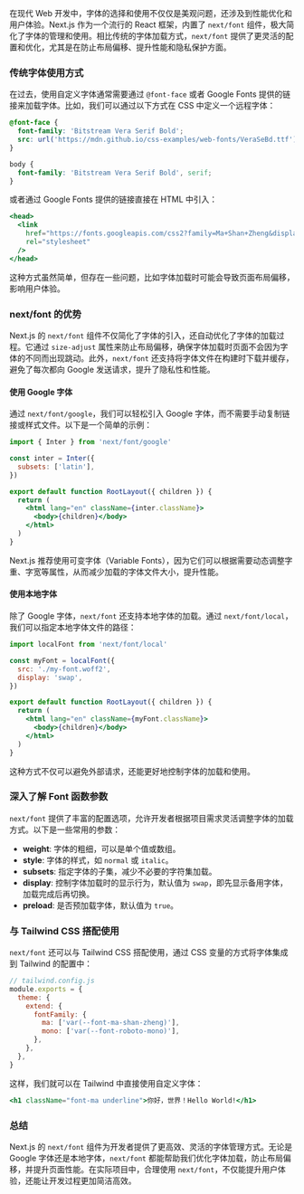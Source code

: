 在现代 Web 开发中，字体的选择和使用不仅仅是美观问题，还涉及到性能优化和用户体验。Next.js 作为一个流行的 React 框架，内置了 `next/font` 组件，极大简化了字体的管理和使用。相比传统的字体加载方式，`next/font` 提供了更灵活的配置和优化，尤其是在防止布局偏移、提升性能和隐私保护方面。

### 传统字体使用方式

在过去，使用自定义字体通常需要通过 `@font-face` 或者 Google Fonts 提供的链接来加载字体。比如，我们可以通过以下方式在 CSS 中定义一个远程字体：

```css
@font-face {
  font-family: 'Bitstream Vera Serif Bold';
  src: url('https://mdn.github.io/css-examples/web-fonts/VeraSeBd.ttf');
}

body {
  font-family: 'Bitstream Vera Serif Bold', serif;
}
```

或者通过 Google Fonts 提供的链接直接在 HTML 中引入：

```jsx
<head>
  <link
    href="https://fonts.googleapis.com/css2?family=Ma+Shan+Zheng&display=swap"
    rel="stylesheet"
  />
</head>
```

这种方式虽然简单，但存在一些问题，比如字体加载时可能会导致页面布局偏移，影响用户体验。

### next/font 的优势

Next.js 的 `next/font` 组件不仅简化了字体的引入，还自动优化了字体的加载过程。它通过 `size-adjust` 属性来防止布局偏移，确保字体加载时页面不会因为字体的不同而出现跳动。此外，`next/font` 还支持将字体文件在构建时下载并缓存，避免了每次都向 Google 发送请求，提升了隐私性和性能。

#### 使用 Google 字体

通过 `next/font/google`，我们可以轻松引入 Google 字体，而不需要手动复制链接或样式文件。以下是一个简单的示例：

```jsx
import { Inter } from 'next/font/google'

const inter = Inter({
  subsets: ['latin'],
})

export default function RootLayout({ children }) {
  return (
    <html lang="en" className={inter.className}>
      <body>{children}</body>
    </html>
  )
}
```

Next.js 推荐使用可变字体（Variable Fonts），因为它们可以根据需要动态调整字重、字宽等属性，从而减少加载的字体文件大小，提升性能。

#### 使用本地字体

除了 Google 字体，`next/font` 还支持本地字体的加载。通过 `next/font/local`，我们可以指定本地字体文件的路径：

```jsx
import localFont from 'next/font/local'

const myFont = localFont({
  src: './my-font.woff2',
  display: 'swap',
})

export default function RootLayout({ children }) {
  return (
    <html lang="en" className={myFont.className}>
      <body>{children}</body>
    </html>
  )
}
```

这种方式不仅可以避免外部请求，还能更好地控制字体的加载和使用。

### 深入了解 Font 函数参数

`next/font` 提供了丰富的配置选项，允许开发者根据项目需求灵活调整字体的加载方式。以下是一些常用的参数：

- **weight**: 字体的粗细，可以是单个值或数组。
- **style**: 字体的样式，如 `normal` 或 `italic`。
- **subsets**: 指定字体的子集，减少不必要的字符集加载。
- **display**: 控制字体加载时的显示行为，默认值为 `swap`，即先显示备用字体，加载完成后再切换。
- **preload**: 是否预加载字体，默认值为 `true`。

### 与 Tailwind CSS 搭配使用

`next/font` 还可以与 Tailwind CSS 搭配使用，通过 CSS 变量的方式将字体集成到 Tailwind 的配置中：

```js
// tailwind.config.js
module.exports = {
  theme: {
    extend: {
      fontFamily: {
        ma: ['var(--font-ma-shan-zheng)'],
        mono: ['var(--font-roboto-mono)'],
      },
    },
  },
}
```

这样，我们就可以在 Tailwind 中直接使用自定义字体：

```jsx
<h1 className="font-ma underline">你好，世界！Hello World!</h1>
```

### 总结

Next.js 的 `next/font` 组件为开发者提供了更高效、灵活的字体管理方式。无论是 Google 字体还是本地字体，`next/font` 都能帮助我们优化字体加载，防止布局偏移，并提升页面性能。在实际项目中，合理使用 `next/font`，不仅能提升用户体验，还能让开发过程更加简洁高效。
